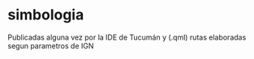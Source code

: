 # simbologia
Publicadas alguna vez por la IDE de Tucumán
y (.qml) rutas elaboradas segun parametros de IGN
